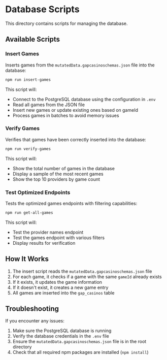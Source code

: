 # Database Scripts

This directory contains scripts for managing the database.

## Available Scripts

### Insert Games
Inserts games from the `mutatedData.gapcasinoschemas.json` file into the database:

```bash
npm run insert-games
```

This script will:
- Connect to the PostgreSQL database using the configuration in `.env`
- Read all games from the JSON file
- Insert new games or update existing ones based on gameId
- Process games in batches to avoid memory issues

### Verify Games
Verifies that games have been correctly inserted into the database:

```bash
npm run verify-games
```

This script will:
- Show the total number of games in the database
- Display a sample of the most recent games
- Show the top 10 providers by game count

### Test Optimized Endpoints
Tests the optimized games endpoints with filtering capabilities:

```bash
npm run get-all-games
```

This script will:
- Test the provider names endpoint
- Test the games endpoint with various filters
- Display results for verification

## How It Works

1. The insert script reads the `mutatedData.gapcasinoschemas.json` file
2. For each game, it checks if a game with the same `gameId` already exists
3. If it exists, it updates the game information
4. If it doesn't exist, it creates a new game entry
5. All games are inserted into the `gap_casinos` table

## Troubleshooting

If you encounter any issues:

1. Make sure the PostgreSQL database is running
2. Verify the database credentials in the `.env` file
3. Ensure the `mutatedData.gapcasinoschemas.json` file is in the root directory
4. Check that all required npm packages are installed (`npm install`)